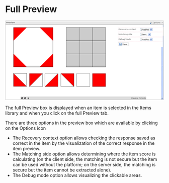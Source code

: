 <!--
author:
    - 'Jérôme Bogaerts'
created_at: '2012-03-19 19:54:10'
updated_at: '2013-03-13 13:35:28'
tags:
    - Items
-->

Full Preview
============

![](../resources/preview-item.png)

The full Preview box is displayed when an item is selected in the Items library and when you click on the full Preview tab.

There are three options in the preview box which are available by clicking on the Options icon

-   The Recovery context option allows checking the response saved as correct in the item by the visualization of the correct response in the item preview.
-   The Matching side option allows determining where the item score is calculating (on the client side, the matching is not secure but the item can be used without the platform; on the server side, the matching is secure but the item cannot be extracted alone).
-   The Debug mode option allows visualizing the clickable areas.



